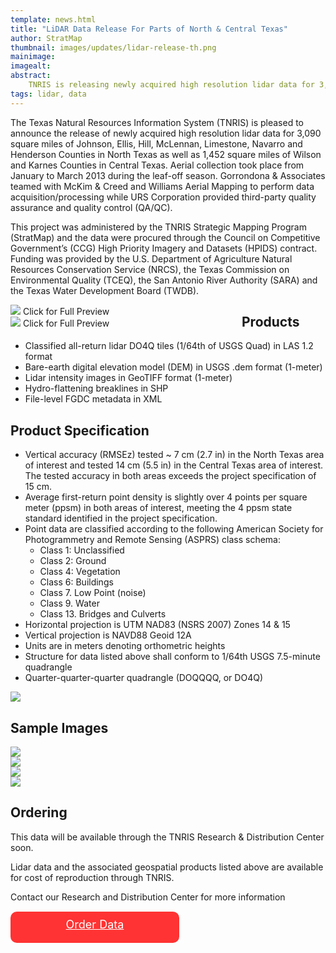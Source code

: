 ```yaml
---
template: news.html
title: "LiDAR Data Release For Parts of North & Central Texas"
author: StratMap
thumbnail: images/updates/lidar-release-th.png
mainimage: 
imagealt: 
abstract: 
    TNRIS is releasing newly acquired high resolution lidar data for 3,090 square miles of North Texas
tags: lidar, data
---
```


The Texas Natural Resources Information System (TNRIS) is pleased to announce the release of newly acquired high resolution lidar data for 3,090 square miles of Johnson, Ellis, Hill, McLennan, Limestone, Navarro and Henderson Counties in North Texas as well as 1,452 square miles of Wilson and Karnes Counties in Central Texas.  Aerial collection took place from January to March 2013 during the leaf-off season.  Gorrondona & Associates teamed with McKim & Creed and Williams Aerial Mapping to perform data acquisition/processing while URS Corporation provided third-party quality assurance and quality control (QA/QC).

This project was administered by the TNRIS Strategic Mapping Program (StratMap) and the data were procured through the Council on Competitive Government’s (CCG) High Priority Imagery and Datasets (HPIDS) contract.  Funding was provided by the U.S. Department of Agriculture Natural Resources Conservation Service (NRCS), the Texas Commission on Environmental Quality (TCEQ), the San Antonio River Authority (SARA) and the Texas Water Development Board (TWDB).</p>

<div style="float: left; width: 350px; margin-right: 20px">
<a href="https://www.tnris.org/sites/default/files/AOI_North_3090_full.jpg"><img src="https://www.tnris.org/sites/default/files/AOI_North_3090_small.jpg" ></a>
<caption style="font-size: 10px;">Click for Full Preview</caption>
</div>
<div style="float: left; width: 350px;">
<a href="https://www.tnris.org/sites/default/files/AOI_Central.jpg"><img src="https://www.tnris.org/sites/default/files/AOI_Central_small.jpg" ></a>
<caption style="font-size: 10px;">Click for Full Preview</caption>
</div>

## Products

- Classified all-return lidar DO4Q tiles (1/64th of USGS Quad) in LAS 1.2 format
- Bare-earth digital elevation model (DEM) in USGS .dem format (1-meter)
- Lidar intensity images in GeoTIFF format (1-meter)
- Hydro-flattening breaklines in SHP
- File-level FGDC metadata in XML

## Product Specification

- Vertical accuracy (RMSEz) tested ~ 7 cm (2.7 in) in the North Texas area of interest and tested 14 cm (5.5 in) in the Central Texas area of interest. The tested accuracy in both areas exceeds the project specification of 15 cm.
- Average first-return point density is slightly over 4 points per square meter (ppsm) in both areas of interest, meeting the 4 ppsm state standard identified in the project specification.
- Point data are classified according to the following American Society for Photogrammetry and Remote Sensing (ASPRS) class schema:
	- Class 1: Unclassified
	- Class 2: Ground			
	- Class 4: Vegetation
	- Class 6: Buildings
	- Class 7. Low Point (noise)
	- Class 9. Water
	- Class 13. Bridges and Culverts
- Horizontal projection is UTM NAD83 (NSRS 2007) Zones 14 & 15
- Vertical projection is NAVD88 Geoid 12A
- Units are in meters denoting orthometric heights
- Structure for data listed above shall conform to 1/64th USGS 7.5-minute quadrangle
- Quarter-quarter-quarter quadrangle (DOQQQQ, or DO4Q)<br>
<img src="https://www.tnris.org/sites/default/files/quad.png">

## Sample Images

<img src="https://www.tnris.org/sites/default/files/image001.jpg">

<br>
<img src="https://www.tnris.org/sites/default/files/image002.jpg" >

<br>
<img src="https://www.tnris.org/sites/default/files/image003.png" >

<br>
<img src="https://www.tnris.org/sites/default/files/image004.png" >

## Ordering

This data will be available through the TNRIS Research & Distribution Center soon.

Lidar data and the associated geospatial products listed above are available for cost of reproduction through TNRIS.

Contact our Research and Distribution Center for more information <a href="https://www.tnris.org/order-form"  style="width: 250px; clear:both; background: #ff3333; color: white; font-size: 18px; border-radius: 10px; height: 30px; text-align: center; padding: 10px; display: block; margin-top: 15px;">Order Data</a>